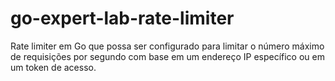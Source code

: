# go-expert-lab-rate-limiter
Rate limiter em Go que possa ser configurado para limitar o número máximo de requisições por segundo com base em um endereço IP específico ou em um token de acesso.
